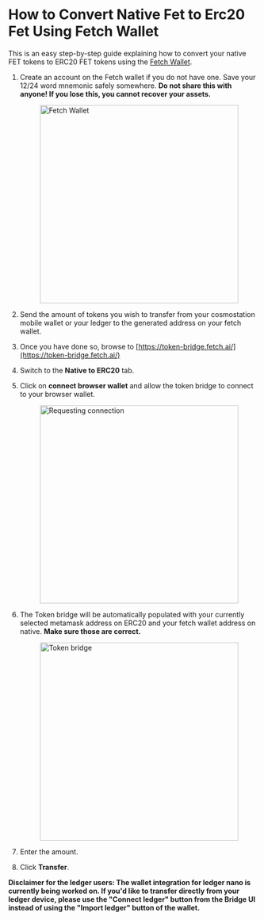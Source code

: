 # How to Convert Native Fet to Erc20 Fet Using Fetch Wallet

This is an easy step-by-step guide explaining how to convert your native FET tokens to ERC20 FET tokens using the [Fetch Wallet](https://bit.ly/3G31QII).

1. Create an account on the Fetch wallet if you do not have one.
   Save your 12/24 word mnemonic safely somewhere.
    **Do not share this with anyone! If you lose this, you cannot recover your assets.**

     <img src="/images/native_and_erc20/keplr_wallet.png" alt="Fetch Wallet" class="center" style="display: block; margin-left: auto; margin-right: auto;width:400px;">

2. Send the amount of tokens you wish to transfer from your cosmostation mobile wallet or your ledger to the generated address on your fetch wallet.
3. Once you have done so, browse to [https://token-bridge.fetch.ai/](https://token-bridge.fetch.ai/)
4. Switch to the **Native to ERC20** tab.
5. Click on **connect browser wallet** and allow the token bridge to connect to your browser wallet.

    <img src="/images/native_and_erc20/connect_to_keplr.png" alt="Requesting connection" class="center" style="display: block; margin-left: auto; margin-right: auto;width:400px;">

6. The Token bridge will be automatically populated with your currently selected metamask address on ERC20 and your fetch wallet address on native.
    **Make sure those are correct.**

     <img src="/images/native_and_erc20/token_bridge.png" alt="Token bridge" class="center" style="display: block; margin-left: auto; margin-right: auto;width:400px;">

7. Enter the amount.
8. Click **Transfer**.

**Disclaimer for the ledger users: The wallet integration for ledger nano is currently being worked on. If you'd like to transfer directly from your ledger device, please use the "Connect ledger" button from the Bridge UI instead of using the "Import ledger" button of the wallet.**

